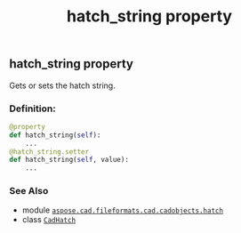 ﻿---
title: hatch_string property
second_title: Aspose.CAD for Python via .NET API References
description: 
type: docs
weight: 360
url: /python-net/aspose.cad.fileformats.cad.cadobjects.hatch/cadhatch/hatch_string/
is_root: false
---

## hatch_string property


Gets or sets the hatch string.
### Definition:
```python
@property
def hatch_string(self):
    ...
@hatch_string.setter
def hatch_string(self, value):
    ...
```

### See Also
* module [`aspose.cad.fileformats.cad.cadobjects.hatch`](../../)
* class [`CadHatch`](/cad/python-net/aspose.cad.fileformats.cad.cadobjects.hatch/cadhatch)
